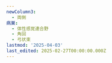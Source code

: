 ```yaml
---
newColumn3:
  - 両側
病巣:
  - 体性感覚連合野
  - 角回
  - 弓状束
lastmod: '2025-04-03'
last_edited: 2025-02-27T00:00:00.000Z
---
```




